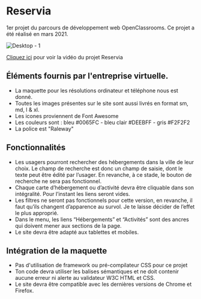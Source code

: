 # Reservia

1er projet du parcours de développement web OpenClassrooms. 
Ce projet a été réalisé en mars 2021. 

![Desktop - 1](https://user-images.githubusercontent.com/77798378/133880274-596e0082-032b-4c36-9e40-07a5435dd44a.png)

[Cliquez ici](https://www.youtube.com/watch?v=wCM-tW0rt8c) pour voir la vidéo du projet Reservia


## Éléments fournis par l'entreprise virtuelle.

- La maquette pour les résolutions ordinateur et téléphone nous est donné.
- Toutes les images présentes sur le site sont aussi livrés en format sm, md, l & xl.
- Les icones proviennent de Font Awesome
- Les couleurs sont : bleu #0065FC - bleu clair #DEEBFF - gris #F2F2F2
- La police est "Raleway"

## Fonctionnalités

- Les usagers pourront rechercher des hébergements dans la ville de leur choix. Le champ de recherche est donc un champ de saisie, dont le texte peut être édité par l’usager. En revanche, à ce stade, le bouton de recherche ne sera pas fonctionnel.
- Chaque carte d’hébergement ou d’activité devra être cliquable dans son intégralité. Pour l’instant les liens seront vides.
- Les filtres ne seront pas fonctionnels pour cette version, en revanche, il faut qu’ils changent d’apparence au survol. Je te laisse décider de l’effet le plus approprié.
- Dans le menu, les liens “Hébergements” et “Activités” sont des ancres qui doivent mener aux sections de la page.
- Le site devra être adapté aux tablettes et mobiles.

## Intégration de la maquette

- Pas d'utilisation de framework ou pré-compilateur CSS pour ce projet
- Ton code devra utiliser les balises sémantiques et ne doit contenir aucune erreur ni alerte au validateur W3C HTML et CSS.
- Le site devra être compatible avec les dernières versions de Chrome et Firefox. 

